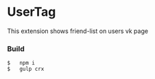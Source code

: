 # UserTag
This extension shows friend-list on users vk page

### Build
```
$   npm i
$   gulp crx
```